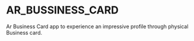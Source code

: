 # AR_BUSSINESS_CARD
Ar Business Card app to experience an impressive profile through physical Business card.
